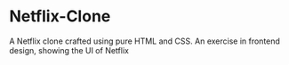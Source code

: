 # Netflix-Clone
A Netflix clone crafted using pure HTML and CSS. An exercise in frontend design, showing the UI of Netflix
